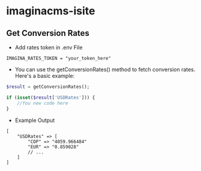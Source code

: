 # imaginacms-isite


## Get Conversion Rates

- Add rates token in .env File

```
IMAGINA_RATES_TOKEN = "your_token_here"
```

- You can use the getConversionRates() method to fetch conversion rates. Here's a basic example:


```php
$result = getConversionRates();

if (isset($result['USDRates'])) {
    //You new code here
}
```

- Example Output

```
[
    "USDRates" => [
        "COP" => "4059.966484"
        "EUR" => "0.859028"
        // ...
    ]
]
```
